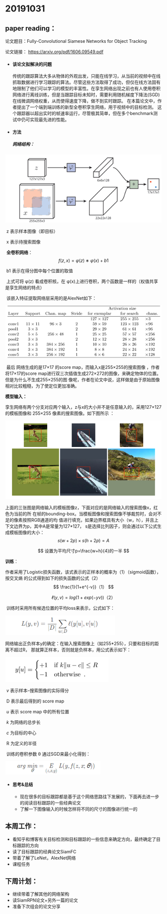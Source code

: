 # 20191031

## paper reading：

论文题目：Fully-Convolutional Siamese Networks for Object Tracking

论文链接：  https://arxiv.org/pdf/1606.09549.pdf 

- #### 该论文拟解决的问题

  传统的跟踪算法大多从物体的外观出发，只能在线学习，从当前的视频中在线抓取数据进行学习跟踪的算法。尽管这些方法取得了成功，但仅在线方法固有地限制了他们可以学习的模型的丰富性。在孪生网络出现之前也有人使用卷积网络进行离线训练，但是当跟踪目标未知时，需要利用随机梯度下降法(SGD)在线微调网络权重，从而使得速度下降，做不到实时跟踪。 在本篇论文中，作者提出了一个端到端训练的新型全卷积孪生网络，用于视频中的目标检测。 这个跟踪器以超出实时的帧速率运行，尽管极其简单，但在多个benchmark测试中仍可实现最先进的性能。

- #### 方法

  ##### **网络结构：**

![5-1](../Image/5-1.jpg)

​		z 表示样本图像（即目标）

​        x 表示待搜索图像 



​	**全卷积网络**：
$$
f(z,x)=φ(z)∗φ(x)+b1
$$

​		b1 表示在得分图中每个位置的取值

​		上式可将 φ(z) 看成卷积核，在 φ(x)上进行卷积，两个函数是一样的（权值共享是孪生网络的特点）

​		该嵌入特征提取网络层采用的是AlexNet如下：

![5-2](../Image/5-2.jpg)

​		最后 网络生成的是17×17 的score map，而输入x是255×255的搜索图像 ，作者将17×17的score 		map进行双三次插值生成272×272的图像，来确定物体的位置。但是为什么不生成255×255的图		像呢，作者在论文中说，这样做是由于原始图像相对比较粗糙，为了使定位更加准确。 

**模型输入：**

​		孪生网络有两个分支对应两个输入，z与x的大小并不是任意输入的，采用127×127 的模板图像和 		255×255 像素的搜索图像。如下图所示 ：

![5-3](../image/5-3.jpg)

​		上面的三张图是网络输入的模板图像z，下面对应的是网络输入的搜索图像x，红色为当前的所		在帧的bounding-box。当模板图像和搜索图像不够裁剪时，会对不足的像素按照RGB通道的均		值进行填充，如果边界框具有大小（w，h），并且上下文边界为p，其中A是常量为127*127，		s是选择比列因子，则会通过以下公式生成模板图像的大小： 
$$
s(w+2p)×s(h+2p)=A
$$

$$
设置为平均尺寸p=\frac{w+h}{4}的一半
$$

**训练**：

​		作者采用了Logistic损失函数，该式表示的正样本的概率为（1）（sigmoid函数），按交叉熵		的公式得到如下的损失函数的公式（2）
$$
\frac{1}{1+e^{-v}}
​​​​
（1）
$$

$$
ℓ(y,v)=log(1+exp(−yv))
​​​​​​​（2）
$$

​		训练时采用所有候选位置的平均loss来表示，公式如下： 

![5-4](../Image/5-4.jpg)

​		网络输出正负样本y的确定：在输入搜索图像上（如255*255），只要和目标的距离不超过R，		那就算正样本，否则就是负样本，用公式表示如下：

![5-6](../Image/5-6.jpg)

​				 *v* 表示样本–搜索图像的实际得分 

​				 D 表示最后得到的 score map 

​				 *u* 表示 score map 中的所有位置 

​				 *k* 为网络的总步长 

​				 *c* 为目标的中心 

​	 	 	    R 为定义的半径 

​		训练的卷积参数 θ 通过SGD来最小化得到：

![5-5](../Image/5-5.jpg)

- #### 思考&总结

  - 现在很多的目标跟踪都是基于这个网络思路往下发展的，下面再去进一步的阅读目标跟踪的一些经典论文
  - 了解一下图像输入的时候怎样将不同的尺寸的图像进行统一的

## 本周工作：

- 看知乎和博客有关目标检测和目标跟踪的一些信息来确定方向，最终确定了目标跟踪的方向
- 读了目标跟踪的经典论文SiamFC
- 带着了解了LeNet，AlexNet网络
- 课程任务

## 下周计划：

- 继续带着了解其他的网络架构
- 读SiamRPN论文+另外一篇的论文
- 准备下次组会的论文分享

